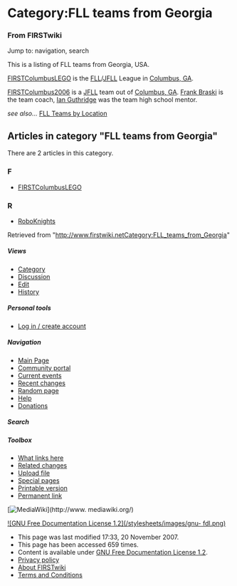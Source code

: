 # Category:FLL teams from Georgia

### From FIRSTwiki

Jump to: navigation, search

This is a listing of FLL teams from Georgia, USA.

[FIRSTColumbusLEGO](FIRSTColumbusLEGO "FIRSTColumbusLEGO" ) is the
[FLL](FLL "FLL" )/[JFLL](JFLL "JFLL" ) League in
[Columbus, GA](http://www.columbusga.com "http://www.columbusga.com" ).

[FIRSTColumbus2006](FIRSTColumbus2006 "FIRSTColumbus2006" ) is a
[JFLL](JFLL "JFLL" ) team out of [Columbus,
GA](http://www.columbusga.com "http://www.columbusga.com" ). [Frank
Braski](Frank_Braski "Frank Braski" ) is the team coach, [Ian
Guthridge](Ian_Guthridge "Ian Guthridge" ) was the team high school
mentor.

_see also..._ [FLL Teams by Location](FLL_Teams_by_Location "FLL
Teams by Location" )

  

## Articles in category "FLL teams from Georgia"

There are 2 articles in this category.

### F

  * [FIRSTColumbusLEGO](FIRSTColumbusLEGO "FIRSTColumbusLEGO" )

### R

  * [RoboKnights](RoboKnights "RoboKnights" )

Retrieved from
"<http://www.firstwiki.netCategory:FLL_teams_from_Georgia>"

##### Views

  * [Category](Category:FLL_teams_from_Georgia)
  * [Discussion](/index.php?title=Category_talk:FLL_teams_from_Georgia&action=edit)
  * [Edit](/index.php?title=Category:FLL_teams_from_Georgia&action=edit)
  * [History](/index.php?title=Category:FLL_teams_from_Georgia&action=history)

##### Personal tools

  * [Log in / create account](/index.php?title=Special:Userlogin&returnto=Category:FLL_teams_from_Georgia)

[](Main_Page "Main Page" )

##### Navigation

  * [Main Page](Main_Page)
  * [Community portal](FIRSTwiki:Community_portal)
  * [Current events](Current_events)
  * [Recent changes](Special:Recentchanges)
  * [Random page](Special:Random)
  * [Help](Help:Contents)
  * [Donations](FIRSTwiki:Site_support)

##### Search



##### Toolbox

  * [What links here](Special:Whatlinkshere/Category:FLL_teams_from_Georgia)
  * [Related changes](Special:Recentchangeslinked/Category:FLL_teams_from_Georgia)
  * [Upload file](Special:Upload)
  * [Special pages](Special:Specialpages)
  * [Printable version](/index.php?title=Category:FLL_teams_from_Georgia&printable=yes)
  * [Permanent link](/index.php?title=Category:FLL_teams_from_Georgia&oldid=64262)

[![MediaWiki](/skins/common/images/poweredby_mediawiki_88x31.png)](http://www.
mediawiki.org/)

[![GNU Free Documentation License 1.2](/stylesheets/images/gnu-
fdl.png)](http://www.gnu.org/copyleft/fdl.html)

  * This page was last modified 17:33, 20 November 2007.
  * This page has been accessed 659 times.
  * Content is available under [GNU Free Documentation License 1.2](http://www.gnu.org/copyleft/fdl.html "http://www.gnu.org/copyleft/fdl.html" ).
  * [Privacy policy](FIRSTwiki:Privacy_policy "FIRSTwiki:Privacy policy" )
  * [About FIRSTwiki](FIRSTwiki:About "FIRSTwiki:About" )
  * [Terms and Conditions](FIRSTwiki:Terms_and_conditions "FIRSTwiki:Terms and conditions" )

